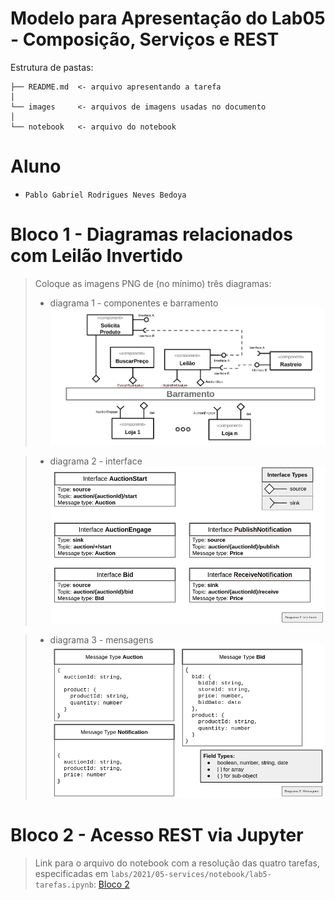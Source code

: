 # Modelo para Apresentação do Lab05 - Composição, Serviços e REST

Estrutura de pastas:

~~~
├── README.md  <- arquivo apresentando a tarefa
│
└── images     <- arquivos de imagens usadas no documento
│
└── notebook   <- arquivo do notebook
~~~

# Aluno
* `Pablo Gabriel Rodrigues Neves Bedoya`

# Bloco 1 - Diagramas relacionados com Leilão Invertido

> Coloque as imagens PNG de (no mínimo) três diagramas:
> * diagrama 1 - componentes e barramento
![Diagrama 1](images/diagrama_1_componentes_barramento.png)

> * diagrama 2 - interface
![Diagrama 2](images/diagrama_2_interface.png)

> * diagrama 3 - mensagens
![Diagrama 3](images/diagrama_3_mensagens.png)

# Bloco 2 - Acesso REST via Jupyter

> Link para o arquivo do notebook com a resolução das quatro tarefas, especificadas em `labs/2021/05-services/notebook/lab5-tarefas.ipynb`:
> [Bloco 2](images/lab5-tarefas.ipynb)
